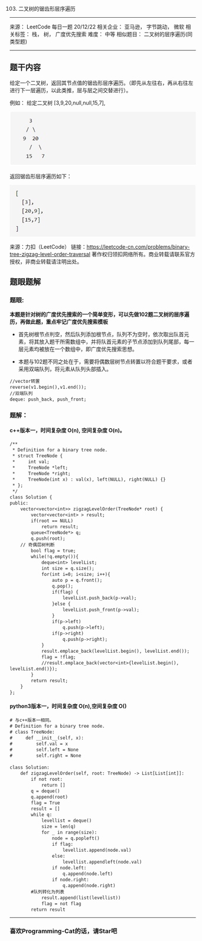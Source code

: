 103. 二叉树的锯齿形层序遍历
***
来源： LeetCode 每日一题 20/12/22
相关企业： 亚马逊， 字节跳动， 微软
相关标签： 栈， 树， 广度优先搜索
难度： 中等
相似题目： 二叉树的层序遍历(同类型题)
***
## 题干内容
给定一个二叉树，返回其节点值的锯齿形层序遍历。（即先从左往右，再从右往左进行下一层遍历，以此类推，层与层之间交替进行）。

例如：
给定二叉树 [3,9,20,null,null,15,7],

![](https://github.com/jinghehehe/pictures/blob/main/103-1.png)

返回锯齿形层序遍历如下：

![](https://github.com/jinghehehe/pictures/blob/main/103-2.png)

来源：力扣（LeetCode）
链接：https://leetcode-cn.com/problems/binary-tree-zigzag-level-order-traversal
著作权归领扣网络所有。商业转载请联系官方授权，非商业转载请注明出处。

## 题眼题解
### 题眼:
**本题是针对树的广度优先搜索的一个简单变形，可以先做102题二叉树的层序遍历，再做此题，重点牢记广度优先搜索模板**

- 首先树根节点判空，然后队列添加根节点，队列不为空时，依次取出队首元素，将其放入题干所需数组中，并将队首元素的子节点添加到队列尾部，每一层元素均被放在一个数组中，即广度优先搜索思想。

- 本题与102题不同之处在于，需要将偶数层树节点转置以符合题干要求，或者采用双端队列，将元素从队列头部插入。
```language、
//vector转置
reverse(v1.begin(),v1.end());
//双端队列
deque: push_back, push_front;
```

### 题解：
#### c++版本一，时间复杂度 O(n), 空间复杂度 O(n)。
```language
/**
 * Definition for a binary tree node.
 * struct TreeNode {
 *     int val;
 *     TreeNode *left;
 *     TreeNode *right;
 *     TreeNode(int x) : val(x), left(NULL), right(NULL) {}
 * };
 */
class Solution {
public:
    vector<vector<int>> zigzagLevelOrder(TreeNode* root) {
        vector<vector<int> > result;
        if(root == NULL)
            return result;
        queue<TreeNode*> q;
        q.push(root);
	// 奇偶层树判断
        bool flag = true;
        while(!q.empty()){
            deque<int> levelList;
            int size = q.size();
            for(int i=0; i<size; i++){
                auto p = q.front();
                q.pop();
                if(flag) {
                    levelList.push_back(p->val);
                }else {
                    levelList.push_front(p->val);
                }
                if(p->left)
                    q.push(p->left);
                if(p->right)
                    q.push(p->right);
            } 
            result.emplace_back(levelList.begin(), levelList.end());
            flag = !flag;
            //result.emplace_back(vector<int>{levelList.begin(), levelList.end()});
        }
        return result;
    }
};
```
#### python3版本一，时间复杂度 O(n),空间复杂度 O()
```language
# 与c++版本一相同。
# Definition for a binary tree node.
# class TreeNode:
#     def __init__(self, x):
#         self.val = x
#         self.left = None
#         self.right = None

class Solution:
    def zigzagLevelOrder(self, root: TreeNode) -> List[List[int]]:
        if not root:
            return []
        q = deque()
        q.append(root)
        flag = True
        result = []
        while q:
            levellist = deque()
            size = len(q)
            for _ in range(size):
                node = q.popleft()
                if flag:
                    levellist.append(node.val)
                else:
                    levellist.appendleft(node.val)
                if node.left:
                    q.append(node.left)
                if node.right:
                    q.append(node.right)
	    #队列转化为列表
            result.append(list(levellist))
            flag = not flag
        return result

```
***

### **喜欢Programming-Cat的话，请Star吧**



